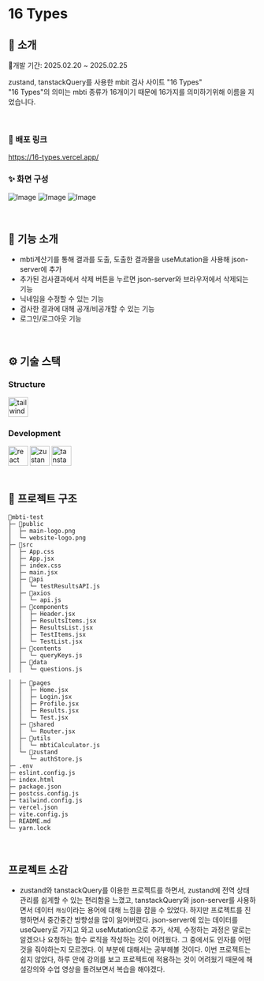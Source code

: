 # 16 Types

</div> 

## 📝 소개
📅개발 기간: 2025.02.20 ~ 2025.02.25

zustand, tanstackQuery를 사용한  mbit 검사 사이트 "16 Types"<br/>
"16 Types"의 의미는 mbti 종류가 16개이기 때문에 16가지를 의미하기위해 이름을 지었습니다.

<br />

### 💬 배포 링크
https://16-types.vercel.app/

### ✨ 화면 구성
![Image](https://github.com/user-attachments/assets/15caef2f-03fc-4b88-baba-eb70433980dd)
![Image](https://github.com/user-attachments/assets/6639b312-08c1-4a59-93ad-038189fc08f1)
![Image](https://github.com/user-attachments/assets/fff90c2a-b78b-4789-880f-e4d92460c708)


<br />

## 📄 기능 소개
- mbti계산기를 통해 결과를 도출, 도출한 결과물을 useMutation을 사용해 json-server에 추가
- 추가된 검사결과에서 삭제 버튼을 누르면 json-server와 브라우저에서 삭제되는 기능
- 닉네임을 수정할 수 있는 기능
- 검사한 결과에 대해 공개/비공개할 수 있는 기능
- 로그인/로그아웃 기능

<br />

## ⚙ 기술 스택

### Structure
<div>
  <img src="https://cdn.jsdelivr.net/gh/devicons/devicon/icons/tailwindcss/tailwindcss-original-wordmark.svg" height="40" alt="tailwindcss logo"  />
</div>
    
### Development
<div>
  <img src="https://cdn.jsdelivr.net/gh/devicons/devicon/icons/react/react-original.svg" height="40" alt="react logo"  />
  <img src="https://user-images.githubusercontent.com/958486/218346783-72be5ae3-b953-4dd7-b239-788a882fdad6.svg" height="40" alt="zustand logo"  />
  <img src="https://i.ibb.co/hF6tvRw5/react-query-seeklogo.png" height="40" alt="tanstack-query-logo"  />
</div>


<br />

## 📁 프로젝트 구조
```
📁mbti-test
├─ 📁public
│  ├─ main-logo.png
│  └─ website-logo.png
├─ 📁src
│  ├─ App.css
│  ├─ App.jsx
│  ├─ index.css
│  ├─ main.jsx
│  ├─ 📁api
│  │  └─ testResultsAPI.js
│  ├─ 📁axios
│  │  └─ api.js
│  ├─ 📁components
│  │  ├─ Header.jsx
│  │  ├─ ResultsItems.jsx
│  │  ├─ ResultsList.jsx
│  │  ├─ TestItems.jsx
│  │  └─ TestList.jsx
│  ├─ 📁contents
│  │  └─ queryKeys.js
│  ├─ 📁data
│  │  └─ questions.js

│  ├─ 📁pages
│  │  ├─ Home.jsx
│  │  ├─ Login.jsx
│  │  ├─ Profile.jsx
│  │  ├─ Results.jsx
│  │  └─ Test.jsx
│  ├─ 📁shared
│  │  └─ Router.jsx
│  ├─ 📁utils
│  │  └─ mbtiCalculator.js
│  └─ 📁zustand
│     └─ authStore.js
├─ .env
├─ eslint.config.js
├─ index.html
├─ package.json
├─ postcss.config.js
├─ tailwind.config.js
├─ vercel.json
├─ vite.config.js
├─ README.md
└─ yarn.lock

```
<br />

## 프로젝트 소감
- zustand와 tanstackQuery를 이용한 프로젝트를 하면서, zustand에 전역 상태 관리를 쉽게할 수 있는 편리함을 느꼈고, tanstackQuery와 json-server를 사용하면서 데이터 `캐싱`이라는 용어에 대해 느낌을 잡을 수 있었다. 하지만 프로젝트를 진행하면서 중간중간 방향성을 많이 잃어버렸다. json-server에 있는 데이터를 useQuery로 가지고 와고 useMutation으로 추가, 삭제, 수정하는 과정은 말로는 알겠으나 요청하는 함수 로직을 작성하는 것이 어려웠다. 그 중에서도 인자를 어떤 것을 줘야하는지 모르겠다. 이 부분에 대해서는 공부헤볼 것이다. 이번 프로젝트는 쉽지 않았다, 하루 안에 강의를 보고 프로젝트에 적용하는 것이 어려웠기 때문에 해설강의와 수업 영상을 돌려보면서 복습을 해야겠다.
